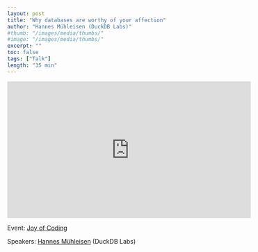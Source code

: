 ```yaml
---
layout: post
title: "Why databases are worthy of your affection"
author: "Hannes Mühleisen (DuckDB Labs)"
#thumb: "/images/media/thumbs/"
#image: "/images/media/thumbs/"
excerpt: ""
toc: false
tags: ["Talk"]
length: "35 min"
---
```


<div class="video-container">
<iframe width="560" height="315" src="https://www.youtube-nocookie.com/embed/BnRlYKZExDc?si=BGlxP5lNSVfpuSr5" title="YouTube video player" frameborder="0" allow="accelerometer; autoplay; clipboard-write; encrypted-media; gyroscope; picture-in-picture; web-share" referrerpolicy="strict-origin-when-cross-origin" allowfullscreen></iframe>
</div>

Event: [Joy of Coding](https://joyofcoding.org/)

Speakers: [Hannes Mühleisen](https://hannes.muehleisen.org/) (DuckDB Labs)
